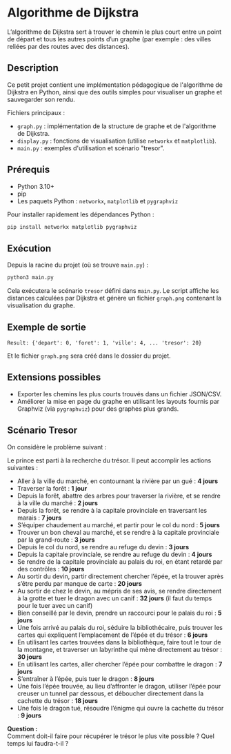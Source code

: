 # Algorithme de Dijkstra

L’algorithme de Dijkstra sert à trouver le chemin le plus court entre un point de départ et tous les autres points d’un graphe (par exemple : des villes reliées par des routes avec des distances).

## Description

Ce petit projet contient une implémentation pédagogique de l'algorithme de Dijkstra en Python, ainsi que des outils simples pour visualiser un graphe et sauvegarder son rendu.

Fichiers principaux :
- `graph.py` : implémentation de la structure de graphe et de l'algorithme de Dijkstra.
- `display.py` : fonctions de visualisation (utilise `networkx` et `matplotlib`).
- `main.py` : exemples d'utilisation et scénario "tresor".

## Prérequis

- Python 3.10+
- pip
- Les paquets Python : `networkx`, `matplotlib` et `pygraphviz` 

Pour installer rapidement les dépendances Python :

```bash
pip install networkx matplotlib pygraphviz
```

## Exécution

Depuis la racine du projet (où se trouve `main.py`) :

```bash
python3 main.py
```

Cela exécutera le scénario `tresor` défini dans `main.py`. Le script affiche les distances calculées par Dijkstra et génère un fichier `graph.png` contenant la visualisation du graphe.

## Exemple de sortie

```
Result: {'depart': 0, 'foret': 1, 'ville': 4, ... 'tresor': 20}
```

Et le fichier `graph.png` sera créé dans le dossier du projet.

## Extensions possibles

- Exporter les chemins les plus courts trouvés dans un fichier JSON/CSV.
- Améliorer la mise en page du graphe en utilisant les layouts fournis par Graphviz (via `pygraphviz`) pour des graphes plus grands.


## Scénario Tresor
On considère le problème suivant :

Le prince est parti à la recherche du trésor. Il peut accomplir les actions suivantes :

- Aller à la ville du marché, en contournant la rivière par un gué : **4 jours**
- Traverser la forêt : **1 jour**
- Depuis la forêt, abattre des arbres pour traverser la rivière, et se rendre à la ville du marché : **2 jours**
- Depuis la forêt, se rendre à la capitale provinciale en traversant les marais : **7 jours**
- S’équiper chaudement au marché, et partir pour le col du nord : **5 jours**
- Trouver un bon cheval au marché, et se rendre à la capitale provinciale par la grand-route : **3 jours**
- Depuis le col du nord, se rendre au refuge du devin : **3 jours**
- Depuis la capitale provinciale, se rendre au refuge du devin : **4 jours**
- Se rendre de la capitale provinciale au palais du roi, en étant retardé par des contrôles : **10 jours**
- Au sortir du devin, partir directement chercher l’épée, et la trouver après s’être perdu par manque de carte : **20 jours**
- Au sortir de chez le devin, au mépris de ses avis, se rendre directement à la grotte et tuer le dragon avec un canif : **32 jours** (il faut du temps pour le tuer avec un canif)
- Bien conseillé par le devin, prendre un raccourci pour le palais du roi : **5 jours**
- Une fois arrivé au palais du roi, séduire la bibliothécaire, puis trouver les cartes qui expliquent l’emplacement de l’épée et du trésor : **6 jours**
- En utilisant les cartes trouvées dans la bibliothèque, faire tout le tour de la montagne, et traverser un labyrinthe qui mène directement au trésor : **30 jours**
- En utilisant les cartes, aller chercher l’épée pour combattre le dragon : **7 jours**
- S’entraîner à l’épée, puis tuer le dragon : **8 jours**
- Une fois l’épée trouvée, au lieu d’affronter le dragon, utiliser l’épée pour creuser un tunnel par dessous, et déboucher directement dans la cachette du trésor : **18 jours**
- Une fois le dragon tué, résoudre l’énigme qui ouvre la cachette du trésor : **9 jours**

**Question :**  
Comment doit-il faire pour récupérer le trésor le plus vite possible ? Quel temps lui faudra-t-il ?


